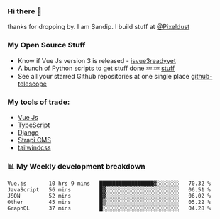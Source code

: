 ### Hi there 👋

thanks for dropping by.
I am Sandip. I build stuff at [@Pixeldust](github.com/pixeldust-in/)

###  **My Open Source Stuff**

 - Know if Vue Js version 3 is released -  [isvue3readyyet](https://github.com/sandiprb/isvue3readyyet)
 - A bunch of Python scripts to get stuff done 💤 💤 [stuff](https://github.com/sandiprb/stuff)
 - See all your starred Github repositories at one single place [github-telescope](https://github.com/sandiprb/github-telescope)



###  **My tools of trade:**
 - [Vue Js](https://github.com/vuejs/vue/)
 - [TypeScript](https://github.com/microsoft/TypeScript)
 - [Django](github.com/django/django)
 - [Strapi CMS](github.com/strapi/strapi)
 - [tailwindcss](https://github.com/tailwindlabs/tailwindcss)


###  📊 **My Weekly development breakdown**
<!--START_SECTION:waka-->
```text
Vue.js       10 hrs 9 mins   █████████████████▓░░░░░░░   70.32 % 
JavaScript   56 mins         █▓░░░░░░░░░░░░░░░░░░░░░░░   06.51 % 
JSON         52 mins         █▓░░░░░░░░░░░░░░░░░░░░░░░   06.02 % 
Other        45 mins         █▒░░░░░░░░░░░░░░░░░░░░░░░   05.22 % 
GraphQL      37 mins         █░░░░░░░░░░░░░░░░░░░░░░░░   04.28 % 
```
<!--END_SECTION:waka-->
